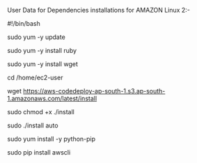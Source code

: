 User Data for Dependencies installations for AMAZON Linux 2:-

#!/bin/bash

sudo yum -y update

sudo yum -y install ruby

sudo yum -y install wget

cd /home/ec2-user

wget https://aws-codedeploy-ap-south-1.s3.ap-south-1.amazonaws.com/latest/install

sudo chmod +x ./install

sudo ./install auto

sudo yum install -y python-pip

sudo pip install awscli 
